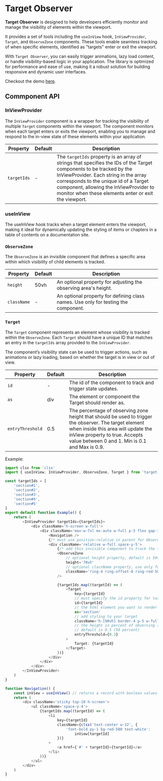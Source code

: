 # Target Observer

**Target Observer** is designed to help developers efficiently monitor and manage the visibility of elements within the viewport.

It provides a set of tools including the `useInView` hook, `InViewProvider`, `Target`, and `ObserveZone` components. These tools enable seamless tracking of when specific elements, identified as "targets" enter or exit the viewport.

With `Target Observer`, you can easily trigger animations, lazy load content, or handle visibility-based logic in your application. The library is optimized for performance and ease of use, making it a robust solution for building responsive and dynamic user interfaces.

Checkout the demo [here](https://use-in-view-example.vercel.app/).

## Commponent API

### InViewProvider

The `InViewProvider` component is a wrapper for tracking the visibility of multiple `Target` components within the viewport. The component monitors when each target enters or exits the viewport, enabling you to manage and respond to the in-view state of these elements within your application.

| Property    | Default | Description                                                                                                                                                                                                                                                                                              |
| ----------- | ------- | -------------------------------------------------------------------------------------------------------------------------------------------------------------------------------------------------------------------------------------------------------------------------------------------------------- |
| `targetIds` | -       | The `targetIds` property is an array of strings that specifies the IDs of the Target components to be tracked by the InViewProvider. Each string in the array corresponds to the unique id of a Target component, allowing the InViewProvider to monitor when these elements enter or exit the viewport. |

### useInView

The useInView hook tracks when a target element enters the viewport, making it ideal for dynamically updating the styling of items or chapters in a table of contents on a documentation site.

### `ObserveZone`

The `ObserveZone` is an invisible component that defines a specific area within which visibility of child elements is tracked.

| Property    | Default | Description                                                                        |
| ----------- | ------- | ---------------------------------------------------------------------------------- |
| `height`    | 50vh    | An optional property for adjusting the observing area's height.                    |
| `className` | -       | An optional property for defining class names. Use only for testing the component. |

### `Target`

The `Target` component represents an element whose visibility is tracked within the `ObserveZone`. Each `Target` should have a unique ID that matches an entry in the `targetIds` array provided to the `InViewProvider`.

The component’s visibility state can be used to trigger actions, such as animations or lazy loading, based on whether the target is in view or out of view.

| Property         | Default | Description                                                                                                                                                                                                                      |
| ---------------- | ------- | -------------------------------------------------------------------------------------------------------------------------------------------------------------------------------------------------------------------------------- |
| `id`             | -       | The id of the component to track and trigger state updates.                                                                                                                                                                      |
| `as`             | div     | The element or component the Target should render as.                                                                                                                                                                            |
| `entryThreshold` | 0.5     | The percentage of observing zone height that should be used to trigger the observer. The target element when inside this area will update the inView property to true. Accepts value between 0 and 1. Min is 0.1 and Max is 0.9. |

Example:

```ts
import clsx from 'clsx'
import { useInView, InViewProvider, ObserveZone, Target } from 'target-observer'

const targetIds = [
    'section#1',
    'section#2',
    'section#3',
    'section#4',
    'section#5'
]
export default function Example() {
    return (
        <InViewProvider targetIds={targetIds}>
            <div className='h-screen w-full'>
                <div className='max-w-7xl mx-auto w-full p-5 flex gap-10'>
                    <Navigation />
                    {/* must use position:relative in parent for ObserveZone to work */}
                    <div className='relative w-full space-y-5'>
                        {/* add this invisible component to track the target */}
                        <ObserveZone
                            // optional height property, default is 50vh
                            height='70vh'
                            // optional className property, use only for testing
                            className='ring-4 ring-offset-8 ring-red-500/20'
                        />

                        {targetIds.map((targetId) => (
                            <Target
                                key={targetId}
                                // must specify the id property for target to work
                                id={targetId}
                                // the html element you want to render
                                as='section'
                                // add styling to your target
                                className='h-[90vh] border-4 p-5 w-full'
                                // the height in percent of observing zone to trigger inView state
                                // default is 0.5 (50 percent)
                                entryThreshold={0.3}
                            >
                                Target: {targetId}
                            </Target>
                        ))}
                    </div>
                </div>
            </div>
        </InViewProvider>
    )
}

function Navigation() {
    const inView = useInView() // returns a record with boolean values
    return (
        <div className='sticky top-10 h-screen'>
            <ul className='space-y-4'>
                {targetIds.map((targetId) => (
                    <li
                        key={targetId}
                        className={clsx('text-center w-32', {
                            'font-bold py-1 bg-red-500 text-white':
                                inView[targetId]
                        })}
                    >
                        <a href={'#' + targetId}>{targetId}</a>
                    </li>
                ))}
            </ul>
        </div>
    )
}
```

